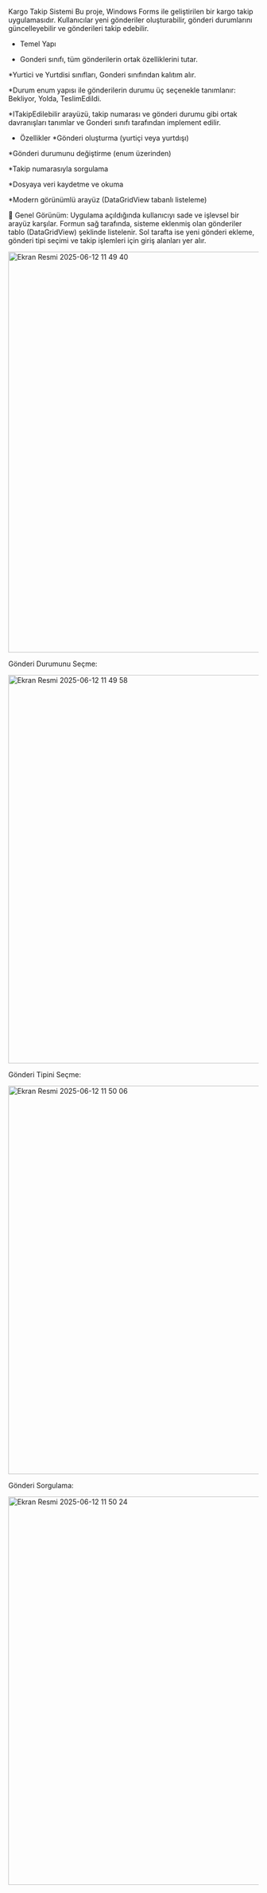   Kargo Takip Sistemi
 Bu proje, Windows Forms ile geliştirilen bir kargo takip uygulamasıdır. Kullanıcılar yeni gönderiler oluşturabilir, gönderi durumlarını güncelleyebilir ve gönderileri takip edebilir.


 - Temel Yapı
 * Gonderi sınıfı, tüm gönderilerin ortak özelliklerini tutar.

 *Yurtici ve Yurtdisi sınıfları, Gonderi sınıfından kalıtım alır.

 *Durum enum yapısı ile gönderilerin durumu üç seçenekle tanımlanır:
 Bekliyor, Yolda, TeslimEdildi.

 *ITakipEdilebilir arayüzü, takip numarası ve gönderi durumu gibi ortak davranışları tanımlar ve Gonderi sınıfı tarafından implement edilir.




 
 - Özellikler
 *Gönderi oluşturma (yurtiçi veya yurtdışı)

 *Gönderi durumunu değiştirme (enum üzerinden)

 *Takip numarasıyla sorgulama

 *Dosyaya veri kaydetme ve okuma

 *Modern görünümlü arayüz (DataGridView tabanlı listeleme)



📌 Genel Görünüm:
Uygulama açıldığında kullanıcıyı sade ve işlevsel bir arayüz karşılar. Formun sağ tarafında, sisteme eklenmiş olan gönderiler tablo (DataGridView) şeklinde listelenir. Sol tarafta ise yeni gönderi ekleme, gönderi tipi seçimi ve takip işlemleri için giriş alanları yer alır.



<img width="805" alt="Ekran Resmi 2025-06-12 11 49 40" src="https://github.com/user-attachments/assets/6fcb8099-4730-441c-a787-90448cee728f" />




Gönderi Durumunu Seçme:


<img width="780" alt="Ekran Resmi 2025-06-12 11 49 58" src="https://github.com/user-attachments/assets/4d377045-ec58-4366-b5b9-6cea3893edd8" />



Gönderi Tipini Seçme:


<img width="780" alt="Ekran Resmi 2025-06-12 11 50 06" src="https://github.com/user-attachments/assets/c5ed70a6-7f35-48f1-8e5f-74b32df0b177" />



Gönderi Sorgulama:


<img width="780" alt="Ekran Resmi 2025-06-12 11 50 24" src="https://github.com/user-attachments/assets/dbeb9a3a-bc8f-40b3-9379-dc59de418683" />


